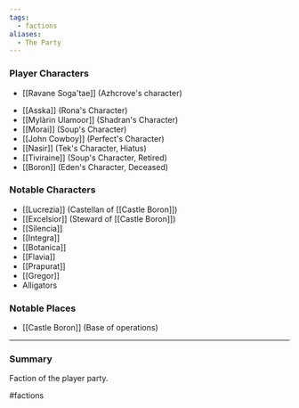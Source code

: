 ```yaml
---
tags:
  - factions
aliases:
  - The Party
---
```

### Player Characters
* [[Ravane Soga'tae]] (Azhcrove's character)
- [[Asska]] (Rona's Character)
- [[Mylàrin Ulamoor]] (Shadran's Character)
- [[Morai]] (Soup's Character)
- [[John Cowboy]] (Perfect's Character)
- [[Nasir]] (Tek's Character, Hiatus)
- [[Tiviraine]] (Soup's Character, Retired)
- [[Boron]] (Eden's Character, Deceased)

### Notable Characters
- [[Lucrezia]] (Castellan of [[Castle Boron]])
- [[Excelsior]] (Steward of [[Castle Boron]])
- [[Silencia]]
- [[Integra]]
- [[Botanica]]
- [[Flavia]]
- [[Prapurat]]
- [[Gregor]]
- Alligators

### Notable Places
- [[Castle Boron]] (Base of operations)

___
### Summary
Faction of the player party. 


#factions 